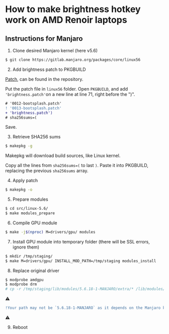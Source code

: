 # How to make brightness hotkey work on AMD Renoir laptops

## Instructions for Manjaro

1. Clone desired Manjaro kernel (here v5.6)

```bash
$ git clone https://gitlab.manjaro.org/packages/core/linux56
```

2. Add brightness patch to PKGBUILD

[Patch](https://aur.archlinux.org/cgit/aur.git/plain/brightness.patch?h=linux-renoir-backlight), can be found in the repository.

Put the patch file in `linux56` folder.
Open `PKGBUILD`, and add `'brightness.patch'`on a new line at line 71, right before the ")".

```diff
# '0012-bootsplash.patch'
! '0013-bootsplash.patch'
+ 'brightness.patch')
# sha256sums=(
```

Save.

3. Retrieve SHA256 sums

```bash
$ makepkg -g
```

Makepkg will download build sources, like Linux kernel.

Copy all the lines from `sha256sums=(` to last `)`.
Paste it into PKGBUILD, replacing the previous `sha256sums` array.

4. Apply patch

```bash
$ makepkg -o
```

5. Prepare modules

```bash
$ cd src/linux-5.6/
$ make modules_prepare
```

6. Compile GPU module

```bash
$ make -j$(nproc) M=drivers/gpu/ modules
```

7. Install GPU module into temporary folder (there will be SSL errors, ignore them)

``` bash
$ mkdir /tmp/staging/
$ make M=drivers/gpu/ INSTALL_MOD_PATH=/tmp/staging modules_install
```

8. Replace original driver

```bash
$ modprobe amdgpu
$ modprobe drm
# cp -r /tmp/staging/lib/modules/5.6.18-1-MANJARO/extra/* /lib/modules/5.6.18-1-MANJARO/kernel/drivers/gpu/
```

:warning:
```diff
!Your path may not be `5.6.18-1-MANJARO` as it depends on the Manjaro kernel version you chose
```
:warning:

9. Reboot






